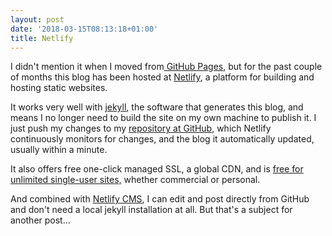 ```yaml
---
layout: post
date: '2018-03-15T08:13:18+01:00'
title: Netlify
---
```

I didn't mention it when I moved from[ GitHub Pages](https://pages.github.com/), but for the past couple of months this blog has been hosted at [Netlify](https://www.netlify.com/), a platform for building and hosting static websites. 

It works very well with [jekyll](https://jekyllrb.com/), the software that generates this blog, and means I no longer need to build the site on my own machine to publish it. I just push my changes to my [repository at GitHub](https://github.com/papascott/papascott.github.io), which Netlify continuously monitors for changes, and the blog it automatically updated, usually within a minute. 

It also offers free one-click managed SSL, a global CDN, and is [free for unlimited single-user sites,](https://www.netlify.com/pricing/) whether commercial or personal. 

And combined with [Netlify CMS](https://www.netlifycms.org/), I can edit and post directly from GitHub and don't need a local jekyll installation at all. But that's a subject for another post…
